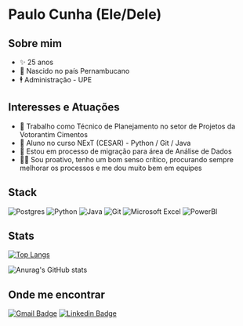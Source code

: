 # Paulo Cunha (Ele/Dele)

## Sobre mim
- ✨ 25 anos
- 🌈 Nascido no país Pernambucano
- 🕴️ Administração - UPE

## Interesses e Atuações
- 🔭 Trabalho como Técnico de Planejamento no setor de Projetos da Votorantim Cimentos
- 🌱 Aluno no curso NExT (CESAR) - Python / Git / Java
- 🥅 Estou em processo de migração para área de Análise de Dados
- 🏳️‍🌈 Sou proativo, tenho um bom senso crítico, procurando sempre melhorar os processos e me dou muito bem em equipes

## Stack
  ![Postgres](https://img.shields.io/badge/PostgreSQL-316192?style=for-the-badge&logo=postgresql&logoColor=white)
  ![Python](https://img.shields.io/badge/python-3670A0?style=for-the-badge&logo=python&logoColor=ffdd54)
  ![Java](https://img.shields.io/badge/java-%23ED8B00.svg?style=for-the-badge&logo=java&logoColor=white)
  ![Git](https://img.shields.io/badge/git-%23F05033.svg?style=for-the-badge&logo=git&logoColor=white)
  ![Microsoft Excel](https://img.shields.io/badge/Microsoft_Excel-217346?style=for-the-badge&logo=microsoft-excel&logoColor=white)
  ![PowerBI](https://img.shields.io/badge/PowerBI-F2C811?style=for-the-badge&logo=Power%20BI&logoColor=white)

## Stats
[![Top Langs](https://github-readme-stats.vercel.app/api/top-langs/?username=PauloCunha4741&langs_count=5&theme=radical)](https://github.com/anuraghazra/github-readme-stats)

![Anurag's GitHub stats](https://github-readme-stats.vercel.app/api?username=PauloCunha4741&show_icons=true&theme=radical)

## Onde me encontrar
[![Gmail Badge](https://img.shields.io/badge/-cunhapaulo4741@gmail.com-c14438?style=flat-square&logo=Gmail&logoColor=white&link=mailto:cunhapaulo4741@gmail.com)](mailto:unhapaulo4741@gmail.com) 
[![Linkedin Badge](https://img.shields.io/badge/-PauloCunha-blue?style=flat-square&logo=Linkedin&logoColor=white&link=https://www.linkedin.com/in/paulo-correia-albuquerque-cunha/)](https://www.linkedin.com/in/paulo-correia-albuquerque-cunha/)
